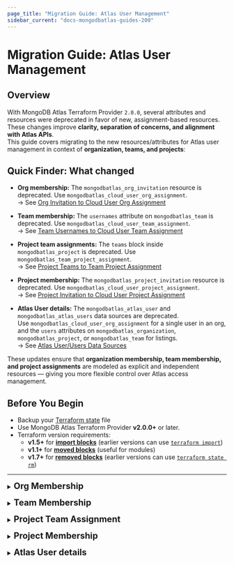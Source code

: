 ```yaml
---
page_title: "Migration Guide: Atlas User Management"
sidebar_current: "docs-mongodbatlas-guides-200"
---
```


# Migration Guide: Atlas User Management

## Overview

With MongoDB Atlas Terraform Provider `2.0.0`, several attributes and resources were deprecated in favor of new, assignment-based resources.  
These changes improve **clarity, separation of concerns, and alignment with Atlas APIs**.  
This guide covers migrating to the new resources/attributes for Atlas user management in context of **organization, teams, and projects**:

## Quick Finder: What changed

- **Org membership:** The `mongodbatlas_org_invitation` resource is deprecated. Use `mongodbatlas_cloud_user_org_assignment`.  
  → See [Org Invitation to Cloud User Org Assignment](#migr-org-invitation)

- **Team membership:** The `usernames` attribute on `mongodbatlas_team` is deprecated. Use `mongodbatlas_cloud_user_team_assignment`.  
  → See [Team Usernames to Cloud User Team Assignment](#migr-team-usernames)

- **Project team assignments:** The `teams` block inside `mongodbatlas_project` is deprecated. Use `mongodbatlas_team_project_assignment`.  
  → See [Project Teams to Team Project Assignment](#migr-project-teams)

- **Project membership:** The `mongodbatlas_project_invitation` resource is deprecated. Use `mongodbatlas_cloud_user_project_assignment`.  
  → See [Project Invitation to Cloud User Project Assignment](#migr-project-invitation)
  
- **Atlas User details:** The `mongodbatlas_atlas_user` and `mongodbatlas_atlas_users` data sources are deprecated.  
  Use `mongodbatlas_cloud_user_org_assignment` for a single user in an org, and the `users` attributes on `mongodbatlas_organization`, `mongodbatlas_project`, or `mongodbatlas_team` for listings.  
  → See [Atlas User/Users Data Sources](#migr-atlas-user-users)

These updates ensure that **organization membership, team membership, and project assignments** are modeled as explicit and independent resources — giving you more flexible control over Atlas access management.


## Before You Begin
- Backup your [Terraform state](https://developer.hashicorp.com/terraform/cli/commands/state) file  
- Use MongoDB Atlas Terraform Provider **v2.0.0+** or later.  
- Terraform version requirements:
  - **v1.5+** for **[import blocks](https://developer.hashicorp.com/terraform/language/import)**  (earlier versions can use [`terraform import`](https://developer.hashicorp.com/terraform/cli/import))
  - **v1.1+** for **[moved blocks](https://developer.hashicorp.com/terraform/language/moved)** (useful for modules)  
  - **v1.7+** for **[removed blocks](https://developer.hashicorp.com/terraform/language/resources/syntax#removing-resources)**  (earlier versions can use [`terraform state rm`](https://developer.hashicorp.com/terraform/cli/commands/state/rm))

---


<a id="migr-org-invitation"></a>
<details>
  <summary><span style="font-size:1.4em; font-weight:bold;">Org Membership</span></summary>

## Org Invitation to Cloud User Org Assignment

**Objective**: Migrate from the deprecated `mongodbatlas_org_invitation` resource and data source to the `mongodbatlas_cloud_user_org_assignment` resource. If you previously assigned teams via `teams_ids`, also migrate those to `mongodbatlas_cloud_user_team_assignment`.

### What’s changing?

- `mongodbatlas_org_invitation` only managed invitations and is deprecated. It didn’t manage the actual user membership or expose `user_id`.
- New `mongodbatlas_cloud_user_org_assignment` manages the user’s organization membership (pending or active) and exposes both `username` and `user_id`. It supports import using either `ORG_ID/USERNAME` or `ORG_ID/USER_ID`.
- If you previously used `teams_ids` on invitations, use `mongodbatlas_cloud_user_team_assignment` to manage team membership for each user.

---
### _Use-case 1: Existing org invite is still PENDING (resource exists in config)_

Original configuration (note: `user_id` does not exist on `mongodbatlas_org_invitation`):

```terraform
locals {
  org_id  = "<ORG_ID>"
  username = "user1@email.com"
  roles    = ["ORG_MEMBER"]
}

resource "mongodbatlas_org_invitation" "this" {
  username  = local.username
  org_id    = local.org_id
  roles     = local.roles
  # teams_ids = local.team_ids  # if applicable, also see Use-case #3 below
}
```

### Option A) [Recommended] Moved block

#### Step 1: Add `mongodbatlas_cloud_user_org_assignment` and `moved` block

Handling migration in modules:
- For module maintainers: Add the new `mongodbatlas_cloud_user_org_assignment` resource inside the module with a `moved {}` block from `mongodbatlas_org_invitation` to the new resource, remove current `mongodbatlas_org_invitation` resource (Step 2) and publish a new module version.
- For module users: Simply bump the module version and run `terraform init -upgrade`, then `terraform plan` / `terraform apply`. Terraform performs an in-place state move without users writing import blocks or touching state.
- Works at any scale (any number of module instances) and keeps the migration self-contained within the module. No per-environment import steps are required.

```terraform
resource "mongodbatlas_cloud_user_org_assignment" "this" {
  org_id   = local.org_id
  username = local.username
  roles    = { org_roles = local.roles }
}

moved {
  from = mongodbatlas_org_invitation.this
  to   = mongodbatlas_cloud_user_org_assignment.this
}
```


#### Step 2: Remove `mongodbatlas_org_invitation` from config and state

- With a moved block, `terraform plan` should show the move and no other changes. Then `terraform apply`.


### Option B) Import by username

#### Step 1: Add `mongodbatlas_cloud_user_org_assignment` and `import` block

Handling migration in modules:
- Terraform import blocks cannot live inside modules; they must be defined in the root module. See `https://github.com/hashicorp/terraform/issues/33474`.
- Module maintainers cannot ship import steps. Each module user must add root-level import blocks for every instance to import, which is error-prone and repetitive.
- This creates extra coordination for every environment and workspace. Prefer Option A whenever you can modify the module source.

```terraform
resource "mongodbatlas_cloud_user_org_assignment" "this" {
  org_id   = local.org_id
  username = local.username
  roles    = { org_roles = local.roles }
}

import {
  to = mongodbatlas_cloud_user_org_assignment.this
  id = "${local.org_id}/${local.username}"
}
```

#### Step 2: Remove `mongodbatlas_org_invitation` from config and state

- With import, remove the old `mongodbatlas_org_invitation` block and delete it from state if still present: `terraform state rm mongodbatlas_org_invitation.this`.

---

### _Use-case 2: Invitations already ACCEPTED (no `mongodbatlas_org_invitation` in config)_

When an invite is accepted, Atlas deletes the underlying invitation. To manage these users going forward, import them into `mongodbatlas_cloud_user_org_assignment`.

#### Step 1: Fetch active org users (optional helper)

```terraform
data "mongodbatlas_organization" "org" {
  org_id = var.org_id
}

locals {
  active_users = {
    for u in data.mongodbatlas_organization.org.users :
    u.id => u if u.org_membership_status == "ACTIVE"
  }
}
```

#### Step 2: Define and import `mongodbatlas_cloud_user_org_assignment`

Handling migration in modules:
- Terraform import blocks cannot live inside modules; they must be defined in the root module. See `https://github.com/hashicorp/terraform/issues/33474`.

Use the `local.active_users` map defined in Step 1 so you don’t have to manually curate a list:

```terraform
resource "mongodbatlas_cloud_user_org_assignment" "user" {
  for_each = local.active_users  # key = user_id, value = user object from data source

  org_id   = var.org_id
  username = each.value.username

  # Keep roles aligned with current assignments to avoid drift after import
  roles = {
    org_roles = each.value.roles[0].org_roles
  }
}

# Import existing users (root module only)
import {
  for_each = local.active_users
  to       = mongodbatlas_cloud_user_org_assignment.user[each.key]
  id       = "${var.org_id}/${each.key}"  # org_id/user_id
}
```

Run `terraform plan` (you should see import operations), then `terraform apply`.

---

### _Use-case 3: You also set `teams_ids` on the original invitation_

Original configuration where `mongodbatlas_org_invitation` defines `teams_ids`:

```terraform
locals {
  org_id  = "<ORG_ID>"
  username = "user1@email.com"
  roles    = ["ORG_MEMBER"]
}

resource "mongodbatlas_org_invitation" "this" {
  username  = local.username
  org_id    = local.org_id
  roles     = local.roles
  teams_ids = local.team_ids
}
```

Migrate team assignments to `mongodbatlas_cloud_user_team_assignment` in addition to Use-case 1 or 2 above.

```terraform
variable "team_ids" { type = set(string) }

resource "mongodbatlas_cloud_user_team_assignment" "team" {
  for_each = var.team_ids

  org_id  = local.org_id
  team_id = each.key
  user_id = mongodbatlas_cloud_user_org_assignment.this.id
}

# Import existing team assignments (root module only)
import {
  for_each = var.team_ids
  to       = mongodbatlas_cloud_user_team_assignment.team[each.key]
  id       = "${local.org_id}/${each.key}/${local.username}" # OR use user_id in place of username
}
```

Run `terraform plan` (you should see import operations), then `terraform apply`.

Finally, remove any remaining `mongodbatlas_org_invitation` references from config and state.

---

### Data source migration

Original configuration:

```terraform
locals {
  org_id  = "<ORG_ID>"
  username = "user1@email.com"
}

data "mongodbatlas_org_invitation" "test" {
  org_id        = local.org_id
  username      = local.username
  invitation_id = mongodbatlas_org_invitation.test.invitation_id
}
```

Replace with the new data source:

```terraform
data "mongodbatlas_cloud_user_org_assignment" "user_1" {
  org_id   = local.org_id
  username = local.username
}
```

Then:

1. Run `terraform apply` to ensure the new data source reads correctly.
2. Replace all usages of `data.mongodbatlas_org_invitation.test` with `data.mongodbatlas_cloud_user_org_assignment.user_1`.
3. Run `terraform plan` followed by `terraform apply`.



### Examples

For complete, working configurations that mirror the use-cases above, see the examples in the provider repository: [migrate_org_invitation_to_cloud_user_org_assignment](https://github.com/mongodb/terraform-provider-mongodbatlas/tree/v2.0.0/examples/migrate_org_invitation_to_cloud_user_org_assignment). These include root-level setups for multiple approaches (e.g., moved blocks and imports) across different versions.



### Notes and tips

- Import formats:
  - Org assignment: `ORG_ID/USERNAME` or `ORG_ID/USER_ID`.
  - Team assignment: `ORG_ID/TEAM_ID/USERNAME` or `ORG_ID/TEAM_ID/USER_ID`.
- If you use modules, keep in mind import blocks must be placed at the root module.
- After successful migration, ensure no references to `mongodbatlas_org_invitation` remain.


</details>

<a id="migr-team-usernames"></a>
<details>
  <summary><span style="font-size:1.4em; font-weight:bold;">Team Membership</span></summary>

## Team Usernames to Cloud User Team Assignment

**Objective**: Migrate from the deprecated `usernames` attribute on the `mongodbatlas_team` resource to the new `mongodbatlas_cloud_user_team_assignment` resource.

### Why should I migrate?

- **Future Compatibility:** The `usernames` attribute on `mongodbatlas_team` is deprecated and may be removed in future provider versions. Migrating ensures your Terraform configuration remains functional.
- **Flexibility:** Manage teams and user assignments independently, without coupling membership changes to team creation or updates.  
- **Clarity:** Clear separation between the `mongodbatlas_team` resource (team definition) and `mongodbatlas_cloud_user_team_assignment` (membership management).  

### What’s changing?
  
- `mongodbatlas_team` included a `usernames` argument that allowed assigning users to a team directly inside the resource. This argument is now deprecated.
- New attribute `users` in `mongodbatlas_team` data source can be used to retrieve information about all the users assigned to that team.
- `mongodbatlas_cloud_user_team_assignment` manages the user’s team membership (pending or active) and exposes both `username` and `user_id`. It supports import using either `ORG_ID/TEAM_ID/USERNAME` or `ORG_ID/TEAM_ID/USER_ID`.

---
### From `mongodbatlas_team.usernames` to `mongodbatlas_cloud_user_team_assignment`
  
#### Original configuration
  
```terraform
locals {
  usernames = ["user1@email.com", "user2@email.com", "user3@email.com"]
}

resource "mongodbatlas_team" "this" {  
  org_id    = var.org_id  
  name      = var.team_name
  usernames = local.usernames
} 
```  
  
  
#### Step 1: Use `mongodbatlas_team` data source to retrieve user IDs
  
We first need to retrieve each user's `user_id` via the new `users` attribute in `mongodbatlas_team` data source.
  
```terraform  
# Use data source to get team members (with user_id)  
locals {
    usernames = ["user1@email.com", "user2@email.com", "user3@email.com"]
    team_assignments = {      
    for user in data.mongodbatlas_team.this.users :      
        user.id => {      
            org_id   = var.org_id
            team_id  = mongodbatlas_team.this.team_id
            user_id  = user.id
        }
    }
}

resource "mongodbatlas_team" "this" {  
    org_id = var.org_id  
    name   = var.team_name
    usernames = local.usernames
} 

data "mongodbatlas_team" "this" {  
    org_id  = var.org_id  
    team_id = mongodbatlas_team.this.team_id  
} 
```

#### Step 2: Add `mongodbatlas_cloud_user_team_assignment` and use import blocks

```terraform   
locals {
    usernames = ["user1@email.com", "user2@email.com", "user3@email.com"]
    team_assignments = {
    for user in data.mongodbatlas_team.this.users :
        user.id => {
            org_id   = var.org_id
            team_id  = mongodbatlas_team.this.team_id
            user_id  = user.id
        }
    }
}

resource "mongodbatlas_team" "this" {
    org_id = var.org_id
    name   = var.team_name
    usernames = local.usernames
}

data "mongodbatlas_team" "this" {
    org_id  = var.org_id
    team_id = mongodbatlas_team.this.team_id
}
  
# New resource for each (user, team) assignment  
resource "mongodbatlas_cloud_user_team_assignment" "this" {           
    for_each = local.team_assignments

    org_id  = each.value.org_id   
    team_id = each.value.team_id     
    user_id = each.value.user_id  # Use user_id instead of username  
}  
  
# Import existing team-user relationships into the new resource  
import {  
    for_each = local.team_assignments

    to = mongodbatlas_cloud_user_team_assignment.this[each.key] 
    id = "${each.value.org_id}/${each.value.team_id}/${each.value.user_id}" 
} 
```
  
#### Step 3: Remove deprecated `usernames` from `mongodbatlas_team`  
  
Once the new resources are in place:  
  
```terraform  
resource "mongodbatlas_team" "this" {  
  org_id = var.org_id  
  name   = "this"  
  # usernames = local.usernames  # Remove this line
}  
```  

#### Step 4: Run migration

Run `terraform plan` (you should see **import** operations), then `terraform apply`.

  
#### Step 5: Update any references to `mongodbatlas_team.usernames`  
  
Before:  
  
```terraform  
output "team_usernames" {  
  value = mongodbatlas_team.this.usernames  
}  
```  
  
After:  
  
```terraform  
output "team_usernames" {  
  value = [for u in data.mongodbatlas_team.this.users : u.username]  
}  
```

Run `terraform plan`. There should be **no changes**.

---  

### Data source migration

If you previously used the `usernames` attribute in the `data.mongodbatlas_team` data source:  
  
**Original:**  

```terraform  
output "team_usernames" {  
  description = "Usernames in the MongoDB Atlas team"  
  value       = data.mongodbatlas_team.this.usernames  
}  
```
  
**Replace with:**  

```terraform  
output "team_usernames" { 
  description = "Usernames in the MongoDB Atlas team"  
  value = [for u in data.mongodbatlas_team.this.users : u.username]  
}  
```

Run `terraform plan`. There should be **no changes**.
  
--- 

### Migration using Modules

If you are using modules to manage teams and user assignments to teams, migrating from `mongodbatlas_team` to the new pattern requires special attention. Because the old `mongodbatlas_team.usernames` attribute corresponds to `mongodbatlas_cloud_user_team_assignment`, you cannot simply move the resource block inside your module and expect Terraform to handle the migration automatically. This section demonstrates how to migrate from a module using the `mongodbatlas_team` resource to a module using both `mongodbatlas_team` and the new `mongodbatlas_cloud_user_team_assignment` resources.

**Key points for module users:**
- You must use `terraform import` to bring existing user-team assignments into the new resources, even when they are managed inside a module.
- The import command must match the resource address as used in your module (e.g., `module.<module_name>.mongodbatlas_cloud_user_team_assignment.<name>`).
- If you were using a list of usernames in your previous configuration, you also need to include the `mongodbatlas_team` data source and use the new `users` attribute to retrieve the corresponding user IDs, along with team ID, for the import to work correctly.

**Example import blocks for modules**
```terraform
import {
   to = module.<module_name>.mongodbatlas_cloud_user_team_assignment.<name>
   id = "<ORG_ID>/<TEAM_ID>/<USER_ID>"
}
import {
   to = module.<module_name>.mongodbatlas_cloud_user_team_assignment.<name>
   id = "<ORG_ID>/<TEAM_ID>/<USERNAME>"
}
```

**Example import commands for modules:**
```shell
terraform import 'module.<module_name>.mongodbatlas_cloud_user_team_assignment.<name>' <ORG_ID>/<TEAM_ID>/<USER_ID>
terraform import 'module.<module_name>.mongodbatlas_cloud_user_team_assignment.<name>' <ORG_ID>/<TEAM_ID>/<USERNAME>
```

#### 1. Old Module Usage (Legacy)

```hcl
module "user_team_assignment" {  
  source     = "./old_module"  
  org_id     = var.org_id  
  team_name  = var.team_name  
  usernames  = var.usernames  
}
```

#### 2. New Module Usage (Recommended)

```hcl
data "mongodbatlas_team" "this" {  
  org_id = var.org_id  
  name   = var.team_name
}

locals {  
  team_assigments = {
    for user in data.mongodbatlas_team.this.users :
    user.id => {
      org_id  = var.org_id
      team_id = data.mongodbatlas_team.this.team_id
      user_id = user.id
    }
  }  
}

module "user_team_assignment" {
  source     = "./new_module"
  org_id     = var.org_id
  team_name  = var.team_name
  team_assigments = local.team_assigments
}
```

#### 3. Migration Steps

1. **Add the new module to your configuration:**
   - Add the new module block as shown above, using the same input variables as appropriate.
   - Also add the `data.mongodbatlas_team` data source and declare the `team_assignments` local variable to retrieve user IDs and team ID.

2. **Import the existing user-team assignments into the new resources:**

-  An `import block` (available in Terraform 1.5 and later) can be used to import the resource and iterate through a list of users, e.g.:
   ```terraform
  import {
    for_each = local.team_assigments

    to       = module.user_team_assignment.mongodbatlas_cloud_user_team_assignment.this[each.key]
    id       = "${var.org_id}/${data.mongodbatlas_team.this.team_id}/${each.value.user_id}"
  }
```

- Alternatively, use the correct resource addresses for your module and each of the user-team assignments:
```shell
  terraform import 'module.user_team_assignment.mongodbatlas_cloud_user_team_assignment.this' <ORG_ID>/<TEAM_ID>/<USER_ID>
```
   

3. **Remove the old module block from your configuration.**
4. **Run `terraform plan` to review the changes.**
   - Ensure that Terraform imports the user-team assignments and does not plan to create these.
   - Ensure that Terraform does not plan to destroy and recreate the `mongodbatlas_team` resource.
5. **Run `terraform apply` to apply the migration.**

For complete working examples, see:
- [Old module example](https://github.com/mongodb/terraform-provider-mongodbatlas/blob/master/examples/migrate_user_team_assignment/module/old_module/)
- [New module example](https://github.com/mongodb/terraform-provider-mongodbatlas/blob/master/examples/migrate_user_team_assignment/module/new_module/)

---
### Notes and tips

- **Import format** for `mongodbatlas_cloud_user_team_assignment`:

```
  ORG_ID/TEAM_ID/USERNAME
  ORG_ID/TEAM_ID/USER_ID
```

- **Importing inside modules:** Terraform import blocks cannot live inside modules. See ([Terraform issue](https://github.com/hashicorp/terraform/issues/33474)). Each module user must add root-level import blocks for every instance to import.

- After successful migration, ensure **no references to** `mongodbatlas_team.usernames` remain.

---
### FAQ
**Q: Can I assign the same user to multiple teams?**
A: Yes, simply create multiple `mongodbatlas_cloud_user_team_assignment` resources for each team.

**Q: Where can I find a working example?**
A: See [examples/mongodbatlas_cloud_user_team_assignment/main.tf](https://github.com/mongodb/terraform-provider-mongodbatlas/blob/master/examples/mongodbatlas_cloud_user_team_assignment/main.tf).

---
### Further Resources
- [Cloud User Team Assignment Resource](https://registry.terraform.io/providers/mongodb/mongodbatlas/latest/docs/resources/cloud_user_team_assignment)


</details>

<a id="migr-project-teams"></a>
<details>
  <summary><span style="font-size:1.4em; font-weight:bold;">Project Team Assignment</span></summary>
  
## Project Teams to Team Project Assignment

**Objective:** Migrate from the deprecated `teams` attribute on the `mongodbatlas_project` resource to the new `mongodbatlas_team_project_assignment` resource.  
  
### Why should I migrate?  
  
- **Future compatibility:** The `teams` attribute inside `mongodbatlas_project` is deprecated and will be removed in a future provider release.  
- **Separation of concerns:** Manage projects and team-to-project role assignments independently.  
- **Clearer diffs:** Role or team modifications won't require re‑applying the entire project resource.  
  
  
### What's changing?  
  
- Historically, `mongodbatlas_project` accepted an inline `teams` block to assign one or more teams to a project with specific roles.  
- Now, each project-team role mapping must be managed with `mongodbatlas_team_project_assignment`.

---
### From `mongodbatlas_project.teams` to `mongodbatlas_team_project_assignment`

#### Original configuration
  
```hcl  
locals {  
  team_map = { # team_id => set(role_names)
    <TEAM_ID_1>  = ["GROUP_OWNER"]
    <TEAM_ID_2>  = ["GROUP_READ_ONLY", "GROUP_DATA_ACCESS_READ_WRITE"]
  }
}

resource "mongodbatlas_project" "this" {
  name             = var.project_name
  org_id           = var.org_id
  project_owner_id = var.project_owner_id

  dynamic "teams" {
    for_each = local.team_map
    content {  
      team_id    = teams.key  
      role_names = teams.value  
    }  
  }  
}  
```   
  
#### Step 1: Ignore `teams` and remove from configuration

-> **Note:** The `teams` attribute is a `SetNestedBlock` and cannot be marked `Optional`/`Computed` for a smooth migration. For now, `ignore_changes` is required during Step 1. Support for removing `teams` entirely will come in a future Atlas Provider release.

Replace the `mongodbatlas_project.teams` block with:  
  
```hcl  
resource "mongodbatlas_project" "this" {  
  name             = var.project_name
  org_id           = var.org_id
  project_owner_id = var.project_owner_id
  
  lifecycle {  
    ignore_changes = ["teams"]  
  }  
}  
```  
  
Then run:  
  
```shell  
terraform plan  
terraform apply  
```  
  
This removes the `teams` block from the config but keeps the assignments in Atlas unchanged until we explicitly manage them in new resources.  

  
#### Step 2: Add the new `mongodbatlas_team_project_assignment` resources  
  
```hcl  
resource "mongodbatlas_project" "this" {  
  name             = var.project_name
  org_id           = var.org_id
  project_owner_id = var.project_owner_id
  
  lifecycle {  
    ignore_changes = ["teams"]  
  }  
}

resource "mongodbatlas_team_project_assignment" "this" {  
  for_each = local.team_map  
  
  project_id = mongodbatlas_project.this.id  
  team_id    = each.key  
  role_names = each.value  
}  
 
import {  
  for_each = local.team_map

  to       = mongodbatlas_team_project_assignment.this[each.key]
  id       = "${mongodbatlas_project.this.id}/${each.key}"
}  
```
  
Run `terraform plan` (you should see **import** operations), then `terraform apply`.  
  
#### Step 3: Verify and clean up  
  
- After successful import and apply, `terraform plan` should show **no changes**.  
- Keep the `ignore_changes = ["teams"]` lifecycle rule until the provider releases a version without the `teams` argument in `mongodbatlas_project`.  
  
---

### Examples

For complete, working configurations that demonstrate the migration process, see the examples in the provider repository: [migrate_team_project_assignment](https://github.com/mongodb/terraform-provider-mongodbatlas/tree/v2.0.0/examples/migrate_team_project_assignment).

The examples include:
- **v1**: Original configuration using deprecated `teams` attribute in `mongodbatlas_project` resource.
- **v2**: Final configuration using `mongodbatlas_team_project_assignment` resource for team-to-project assignments.

---
### Notes and tips  
  
- **Import format** for `mongodbatlas_team_project_assignment`:  
```  
PROJECT_ID/TEAM_ID  
```  
- **Modules:** Terraform import blocks cannot live inside modules ([Terraform issue](https://github.com/hashicorp/terraform/issues/33474)). 
- If you manage team assignments in modules, import each at the root level using the correct resource address (e.g. `module.<name>.mongodbatlas_team_project_assignment.<name>`).  
- You can use `terraform plan` to confirm imports before applying.  
  
---  
  
### FAQ  

**Q: Do I need to delete the old `teams` from state?**
A: No — using `ignore_changes` ensures they remain in Atlas until the provider removes the field. Then you can drop the lifecycle rule.  
  
---  
  
### Further resources  
- [`mongodbatlas_team_project_assignment` docs](https://registry.terraform.io/providers/mongodb/mongodbatlas/latest/docs/resources/team_project_assignment)

</details>

<a id="migr-project-invitation"></a>
<details>
  <summary><span style="font-size:1.4em; font-weight:bold;">Project Membership</span></summary>

## Project Invitation to Cloud User Project Assignment

**Objective**: Migrate from the deprecated `mongodbatlas_project_invitation` resource and data source to the `mongodbatlas_cloud_user_project_assignment` resource.

### What’s changing?

- `mongodbatlas_project_invitation` only managed invitations and is deprecated. If the user accepted the invitation and is now a project member, the provider removed the invitation from Terraform state and you should remove it from your configuration as well. See the resource [documentation](https://registry.terraform.io/providers/mongodb/mongodbatlas/latest/docs/resources/project_invitation) for more details.
- `mongodbatlas_cloud_user_project_assignment` manages the user’s project membership (active members).
- Pending project invitations are not discoverable with the new APIs. The only migration path for existing PENDING invites is to re-create them using `mongodbatlas_cloud_user_project_assignment` with the same `username` and `roles`.
 - For details on the new resource, see the `mongodbatlas_cloud_user_project_assignment` resource documentation: https://registry.terraform.io/providers/mongodb/mongodbatlas/latest/docs/resources/cloud_user_project_assignment
 
 ---
### Migrating PENDING invitations

Original configuration:

```terraform
locals {
  username = "user1@email.com"
  roles    = ["GROUP_READ_ONLY", "GROUP_DATA_ACCESS_READ_ONLY"]
}

resource "mongodbatlas_project_invitation" "this" {
  project_id = var.project_id
  username   = local.username
  roles      = local.roles
}
```

#### Step 1: Add the new resource alongside existing configuration

Add the new resource to re-create the pending invite via the new API:

```terraform
resource "mongodbatlas_cloud_user_project_assignment" "this" {
  project_id = var.project_id
  username   = local.username
  roles      = local.roles
}
```

Use the same `roles` as the original invitation to avoid drift.

#### Step 2: Remove the deprecated resource from the configuration and state

#### Option A) [Recommended] Removed block

Remove the resource block and replace it with a `removed` block to cleanly remove the old resource from state:

```terraform
removed {
  from = mongodbatlas_project_invitation.this

  lifecycle {
    destroy = false
  }
}
```

#### Option B) Manual state removal

Remove the `mongodbatlas_project_invitation` resource from configuration and then remove it from the Terraform state using the command line (this does not affect the actual invitation in Atlas):

```bash
terraform state rm mongodbatlas_project_invitation.this
```

#### Step 3: Apply the changes

Run `terraform apply` to create the assignment with the new resource. Afterwards, run `terraform plan` and ensure no further changes are pending.

---

### Examples

For complete, working configurations that demonstrate the migration process, see the examples in the provider repository: [migrate_project_invitation_to_cloud_user_project_assignment](https://github.com/mongodb/terraform-provider-mongodbatlas/tree/master/examples/migrate_project_invitation_to_cloud_user_project_assignment).

The examples include:
- **v1**: Original configuration using deprecated `mongodbatlas_project_invitation`
- **v2**: Migration phase with re-creation using new resource and clean state removal
- **v3**: Final clean configuration using only `mongodbatlas_cloud_user_project_assignment`

These examples provide practical validation of the migration steps and demonstrate the re-creation approach for pending invitations.

---

### Notes and tips

- After successful migration, ensure no references to `mongodbatlas_project_invitation` remain in configuration or state.
- Pending invitations are not discoverable by the new APIs and resources; there is no data source replacement for reading pending invites. Re-create them using the new resource as shown above.
- For additional details on how accepted invitations are handled, see the `mongodbatlas_project_invitation` resource [documentation](https://registry.terraform.io/providers/mongodb/mongodbatlas/latest/docs/resources/project_invitation).


</details>


<a id="migr-atlas-user-users"></a>
<details>
  <summary><span style="font-size:1.4em; font-weight:bold;">Atlas User details</span></summary>

## Atlas User/Users Data Sources

**Objective**: Migrate from the deprecated `mongodbatlas_atlas_user` and `mongodbatlas_atlas_users` data sources to their respective replacements.

### What’s changing?

- `mongodbatlas_atlas_user` returned a user profile by `user_id` or `username` and is deprecated. Replace it with `mongodbatlas_cloud_user_org_assignment` which reads a user's assignment in a specific organization using either `username` or `user_id` together with `org_id`. For details, see the `mongodbatlas_cloud_user_org_assignment` data source [documentation](../data-sources/cloud_user_org_assignment).

- `mongodbatlas_atlas_users` returned lists of users by `org_id`, `project_id`, or `team_id` and is deprecated. Replace it with the `users` attribute available on `mongodbatlas_organization`, `mongodbatlas_project`, or `mongodbatlas_team` data sources, respectively.
- Attribute structure differences: The new organization users API does not return `email_address` as a separate field and replaces the consolidated `roles` with structured `org_roles` and `project_role_assignments`.

---

### Migrate reads to `mongodbatlas_cloud_user_org_assignment`

Original configuration:

```terraform
data "mongodbatlas_atlas_user" "test" {
  user_id = "<USER_ID>"
}

# OR

data "mongodbatlas_atlas_user" "test" {
  username = "<USERNAME>"
}
```

#### Step 1: Add the new data source alongside the existing one

Use either `username` or `user_id` with the target `org_id`:

```terraform
# Keep existing data source temporarily
data "mongodbatlas_atlas_user" "test" {
  user_id = "<USER_ID>"
}

# Add new data source
data "mongodbatlas_cloud_user_org_assignment" "user_1" {
  user_id = "<USER_ID>"
  org_id  = "<ORGANIZATION_ID>"
}
```

#### Step 2: Verify the new data source works

Run `terraform plan` to ensure the new data source will read correctly without errors.

#### Step 3: Replace references incrementally

Replace references from `data.mongodbatlas_atlas_user.test` to `data.mongodbatlas_cloud_user_org_assignment.user_1`.

**Important**: Update attribute references as the structure has changed:

Key attribute changes:

| Old Attribute | New Attribute |
|---------------|---------------|
| `email_address` | `username` |
| `roles` (filtered by org_id) | `roles.org_roles` |
| `roles` (filtered by group_id) | `roles.project_role_assignments[*].project_roles` |

**Examples**:
- Email: `data.mongodbatlas_atlas_user.test.email_address` → `data.mongodbatlas_cloud_user_org_assignment.user_1.username`
- Org roles: Use `data.mongodbatlas_cloud_user_org_assignment.user_1.roles.org_roles` directly
- Project roles: Access via `roles.project_role_assignments` list, filtering by `project_id` as needed

#### Step 4: Remove the old data source

Once all references are updated and working, remove the old data source from your configuration:

```terraform
# Remove this block
# data "mongodbatlas_atlas_user" "test" {
#   user_id = "<USER_ID>"
# }
```

#### Step 5: Apply and verify

Run `terraform plan` to ensure no unexpected changes, then `terraform apply`.

---

### Migrate list reads from `mongodbatlas_atlas_users`

Original configuration:

```terraform
data "mongodbatlas_atlas_users" "test" {
  org_id = "<ORG_ID>"
}

# OR

data "mongodbatlas_atlas_users" "test" {
  project_id = "<PROJECT_ID>"
}

# OR

data "mongodbatlas_atlas_users" "test" {
  team_id = "<TEAM_ID>"
  org_id  = "<ORG_ID>"
}
```

#### Step 1: Add new data sources alongside existing ones

Add the appropriate replacement data source(s) while keeping the old one temporarily:

Organization users:
```terraform
# Keep existing temporarily
data "mongodbatlas_atlas_users" "test" {
  org_id = "<ORG_ID>"
}

# Add new data source
data "mongodbatlas_organization" "org" {
  org_id = "<ORG_ID>"
}

locals {
  org_users = data.mongodbatlas_organization.org.users
}
```

Project users:
```terraform
# Keep existing temporarily  
data "mongodbatlas_atlas_users" "test" {
  project_id = "<PROJECT_ID>"
}

# Add new data source
data "mongodbatlas_project" "proj" {
  project_id = "<PROJECT_ID>"
}

locals {
  project_users = data.mongodbatlas_project.proj.users
}
```

Team users:
```terraform
# Keep existing temporarily
data "mongodbatlas_atlas_users" "test" {
  team_id = "<TEAM_ID>"
  org_id  = "<ORG_ID>"
}

# Add new data source
data "mongodbatlas_team" "team" {
  team_id = "<TEAM_ID>"
  org_id  = "<ORG_ID>"
}

locals {
  team_users = data.mongodbatlas_team.team.users
}
```

#### Step 2: Verify new data sources work

Run `terraform plan` to ensure the new data sources read correctly and return expected user data.

#### Step 3: Replace references incrementally

Replace `data.mongodbatlas_atlas_users.test.results` with the appropriate `...users` collection above.

**Important**: Update attribute references as the structure has changed:

| Old Attribute | New Attribute |
|---------------|---------------|
| `results[*].email_address` | `users[*].username` |
| `results[*].roles` (filtered) | `users[*].roles.org_roles` or `users[*].roles` |

**Examples**:
- Email list: `data.mongodbatlas_atlas_users.test.results[*].email_address` → `data.mongodbatlas_organization.org.users[*].username`
- User list: `data.mongodbatlas_atlas_users.test.results` → `data.mongodbatlas_organization.org.users` (or `.project.proj.users`, `.team.team.users`)
- Org roles: Use `users[*].roles.org_roles` from organization data source
- Project roles: Use `users[*].roles` from project data source, or `users[*].roles.project_role_assignments` from organization data source

#### Step 4: Remove the old data source

Once all references are updated and working, remove the old data source from your configuration:

```terraform
# Remove this block
# data "mongodbatlas_atlas_users" "test" {
#   org_id = "<ORG_ID>"
# }
```

#### Step 5: Apply and verify

Run `terraform plan` to ensure no unexpected changes, then `terraform apply`.

---

### Examples

For complete, working configurations that demonstrate the migration process, see the examples in the provider repository: [migrate_atlas_user_and_atlas_users](https://github.com/mongodb/terraform-provider-mongodbatlas/tree/master/examples/migrate_atlas_user_and_atlas_users). 

The examples include:
- **v1**: Original configuration using deprecated data sources
- **v2**: Migration phase with side-by-side comparison and validation
- **v3**: Final clean configuration using only new data sources

These examples provide practical validation of the migration steps and demonstrate the attribute mappings in working Terraform code.

---

### Notes

- The new data source requires the `org_id` context to read the user's organization assignment.
- After migration, ensure no remaining references to `mongodbatlas_atlas_user` exist in your configuration.

</details>
